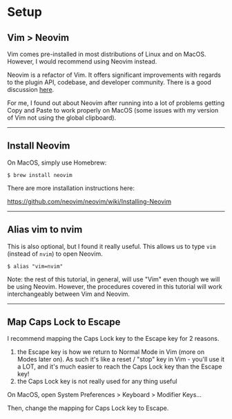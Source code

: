 # Setup

## Vim > Neovim
Vim comes pre-installed in most distributions of Linux and on MacOS. However, I would recommend using Neovim instead.


Neovim is a refactor of Vim. It offers significant improvements with regards to the plugin API,
 codebase, and developer community. There is a good discussion [here](https://geoff.greer.fm/2015/01/15/why-neovim-is-better-than-vim/).


For me, I found out about Neovim after running into a lot of problems getting Copy and Paste to
work properly on MacOS (some issues with my version of Vim not using the global clipboard).



---
## Install Neovim

On MacOS, simply use Homebrew:
```
$ brew install neovim
```

There are more installation instructions here:

https://github.com/neovim/neovim/wiki/Installing-Neovim

---
## Alias vim to nvim
This is also optional, but I found it really useful. This allows us to type `vim` (instead of `nvim`) to open Neovim.
```
$ alias "vim=nvim"
```

Note: the rest of this tutorial, in general, will use "Vim" even though we will be using Neovim.
However, the procedures covered in this tutorial will work interchangeably between Vim and Neovim.


----
## Map Caps Lock to Escape
I recommend mapping the Caps Lock key to the Escape key for 2 reasons.
1. the Escape key is how we return to Normal Mode in Vim (more on Modes later on). As such it's like a reset / "stop" key in Vim - you'll use it a LOT, and it's much easier to reach the Caps Lock key than the Escape key!
2. the Caps Lock key is not really used for any thing useful


On MacOS, open System Preferences > Keyboard > Modifier Keys...

Then, change the mapping for Caps Lock key to Escape.

